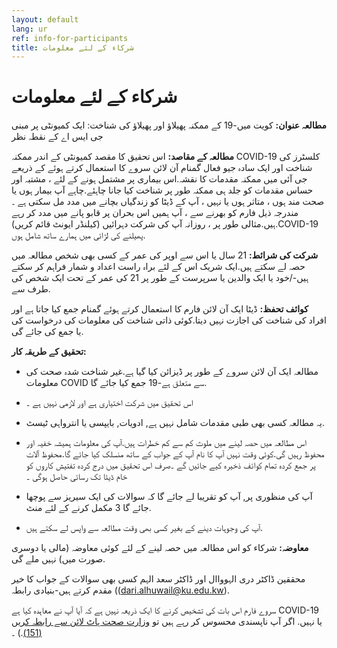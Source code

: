 ```yaml
---
layout: default
lang: ur
ref: info-for-participants
title: شرکاء کے لئے معلومات
---
```

# شرکاء کے لئے معلومات

**مطالعہ عنوان:**  کویت میں-19 کے ممکنہ پھیلاؤ اور پھیلاؤ کی شناخت: ایک کمیونٹی پر مبنی جی ایس اے کے نقطہ نظر

**مطالعہ کے مقاصد:**  اس تحقیق کا مقصد کمیونٹی کے اندر ممکنہ COVID-19 کلسٹرز کی شناخت اور ایک سادہ جیو فعال گمنام آن لائن سروے کا استعمال کرتے ہوئے کے ذریعے جی آئی میں ممکنہ مقدمات کا نقشہ.اس بیماری پر مشتمل ہونے کے لئے ، مشتبہ اور حساس مقدمات کو جلد ہی ممکنہ طور پر شناخت کیا جانا چاہئے.چاہے آپ بیمار ہوں یا صحت مند ہوں ، متاثر ہوں یا نہیں ، آپ کے ڈیٹا کو زندگیاں بچانے میں مدد مل سکتی ہے ۔مندرجہ ذیل فارم کو بھرنے سے ، آپ ہمیں اس بحران پر قابو پانے میں مدد کر رہے ہیں.مثالی طور پر ، روزانہ آپ کی شرکت دہرائيں (کیلنڈر ایونٹ قائم کریں).COVID-19 پھیلنے کی لڑائی میں ہمارے ساتھ شامل ہوں.

**شرکت کی شرائط:**  21 سال یا اس سے اوپر کی عمر کے کسی بھی شخص مطالعہ میں حصہ لے سکتے ہیں.ایک شریک اس کے لئے براہ راست اعداد و شمار فراہم کر سکتے ہیں-/خود یا ایک والدین یا سرپرست کے طور پر 21 کی عمر کے تحت ایک شخص کی طرف سے.

**کوائف تحفظ:**  ڈیٹا ایک آن لائن فارم کا استعمال کرتے ہوئے گمنام جمع کیا جاتا ہے اور افراد کی شناخت کی اجازت نہیں دیتا.کوئی ذاتی شناخت کی معلومات کی درخواست کی یا جمع کی جائے گی.

**تحقیق کے طریقہ کار:**

* مطالعہ ایک آن لائن سروے کے طور پر ڈیزائن کیا گیا ہے.غیر شناخت شدہ صحت کی معلومات COVID سے متعلق ہے-19 جمع کیا جائے گا.

* اس تحقیق میں شرکت اختیاری ہے اور لازمی نہیں ہے ۔

* یہ مطالعہ کسی بھی طبی مقدمات شامل نہیں ہے, ادویات, بایپسی یا انترواہی ٹیسٹ.

* اس مطالعہ میں حصہ لینے میں ملوث کم سے کم خطرات ہیں.آپ کی معلومات ہمیشہ خفیہ اور محفوظ رہیں گی.کوئی وقت نہیں آپ کا نام آپ کے جواب کے ساتھ منسلک کیا جائے گا.محفوظ آلات پر جمع کردہ تمام کوائف ذخیرہ کیے جائیں گے ۔صرف اس تحقیق میں درج کردہ تفتیش کاروں کو خام ڈیٹا تک رسائی حاصل ہوگی ۔

* آپ کی منظوری پر, آپ کو تقریبا لے جائے گا کہ سوالات کی ایک سیریز سے پوچھا جائے گا 3 مکمل کرنے کے لئے منٹ.

* آپ کی وجوہات دینے کے بغیر کسی بھی وقت مطالعہ سے واپس لے سکتے ہیں.

**معاوضہ:** شرکاء کو اس مطالعہ میں حصہ لینے کے لئے کوئی معاوضہ (مالی یا دوسری صورت میں) نہیں ملے گی.

محققین ڈاکٹر دری الہوواال اور ڈاکٹر سعد الہم کسی بھی سوالات کے جواب کا خیر مقدم کرتے ہیں-بنیادی رابطہ (([dari.alhuwail@ku.edu.kw](mailto:dari.alhuwail@ku.edu.kw)).

سروے فارم اس بات کی تشخیص کرنے کا ایک ذریعہ نہیں ہے کہ آیا آپ نے معاہدہ کیا ہے COVID-19 یا نہیں. اگر آپ ناپسندی محسوس کر رہے ہیں تو [ وزارت صحت ہاٹ لائن سے رابطہ کریں (151)](tel:151).) ۔
